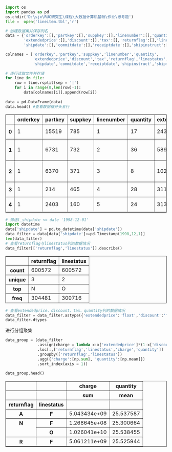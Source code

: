 ```python
import os
import pandas as pd
os.chdir('D:\sjx\RUC研究生\课程\大数据计算机基础\作业\思考题')
file =  open('lineitem.tbl','r')

# 创建数据集并保存列名
data = {'orderkey':[],'partkey':[],'suppkey':[],'linenumber':[],'quantity':[],
        'extendedprice':[],'discount':[],'tax':[],'returnflag':[],'linestatus':[],
        'shipdate':[],'commitdate':[],'receiptdate':[],'shipinstruct':[],'shipmode':[],'comment':[]}

colnames = ['orderkey','partkey','suppkey','linenumber','quantity',
            'extendedprice','discount','tax','returnflag','linestatus',
            'shipdate','commitdate','receiptdate','shipinstruct','shipmode','comment']
            
# 逐行读取文件并存储
for line in file: 
    row = line.rsplit(sep = '|')
    for i in range(0,len(row)-1):
        data[colnames[i]].append(row[i])
    
data = pd.DataFrame(data)
data.head() #查看数据框开头五行
```

<table border="1" class="dataframe">
  <thead>
    <tr style="text-align: right;">
      <th></th>
      <th>orderkey</th>
      <th>partkey</th>
      <th>suppkey</th>
      <th>linenumber</th>
      <th>quantity</th>
      <th>extendedprice</th>
      <th>discount</th>
      <th>tax</th>
      <th>returnflag</th>
      <th>linestatus</th>
      <th>shipdate</th>
      <th>commitdate</th>
      <th>receiptdate</th>
      <th>shipinstruct</th>
      <th>shipmode</th>
      <th>comment</th>
    </tr>
  </thead>
  <tbody>
    <tr>
      <th>0</th>
      <td>1</td>
      <td>15519</td>
      <td>785</td>
      <td>1</td>
      <td>17</td>
      <td>24386.67</td>
      <td>0.04</td>
      <td>0.02</td>
      <td>N</td>
      <td>O</td>
      <td>1996-03-13</td>
      <td>1996-02-12</td>
      <td>1996-03-22</td>
      <td>DELIVER IN PERSON</td>
      <td>TRUCK</td>
      <td>egular courts above the</td>
    </tr>
    <tr>
      <th>1</th>
      <td>1</td>
      <td>6731</td>
      <td>732</td>
      <td>2</td>
      <td>36</td>
      <td>58958.28</td>
      <td>0.09</td>
      <td>0.06</td>
      <td>N</td>
      <td>O</td>
      <td>1996-04-12</td>
      <td>1996-02-28</td>
      <td>1996-04-20</td>
      <td>TAKE BACK RETURN</td>
      <td>MAIL</td>
      <td>ly final dependencies: slyly bold</td>
    </tr>
    <tr>
      <th>2</th>
      <td>1</td>
      <td>6370</td>
      <td>371</td>
      <td>3</td>
      <td>8</td>
      <td>10210.96</td>
      <td>0.10</td>
      <td>0.02</td>
      <td>N</td>
      <td>O</td>
      <td>1996-01-29</td>
      <td>1996-03-05</td>
      <td>1996-01-31</td>
      <td>TAKE BACK RETURN</td>
      <td>REG AIR</td>
      <td>riously. regular, express dep</td>
    </tr>
    <tr>
      <th>3</th>
      <td>1</td>
      <td>214</td>
      <td>465</td>
      <td>4</td>
      <td>28</td>
      <td>31197.88</td>
      <td>0.09</td>
      <td>0.06</td>
      <td>N</td>
      <td>O</td>
      <td>1996-04-21</td>
      <td>1996-03-30</td>
      <td>1996-05-16</td>
      <td>NONE</td>
      <td>AIR</td>
      <td>lites. fluffily even de</td>
    </tr>
    <tr>
      <th>4</th>
      <td>1</td>
      <td>2403</td>
      <td>160</td>
      <td>5</td>
      <td>24</td>
      <td>31329.60</td>
      <td>0.10</td>
      <td>0.04</td>
      <td>N</td>
      <td>O</td>
      <td>1996-03-30</td>
      <td>1996-03-14</td>
      <td>1996-04-01</td>
      <td>NONE</td>
      <td>FOB</td>
      <td>pending foxes. slyly re</td>
    </tr>
  </tbody>
</table>

```python
# 筛选l_shipdate <= date '1998-12-01'
import datetime
data['shipdate'] = pd.to_datetime(data['shipdate'])
data_filter = data[data['shipdate']<=pd.Timestamp(1998,12,1)]
len(data_filter)
# 查看returnflag与linestatus列的数据情况
data_filter[['returnflag','linestatus']].describe()
```

<table border="1" class="dataframe">
  <thead>
    <tr style="text-align: right;">
      <th></th>
      <th>returnflag</th>
      <th>linestatus</th>
    </tr>
  </thead>
  <tbody>
    <tr>
      <th>count</th>
      <td>600572</td>
      <td>600572</td>
    </tr>
    <tr>
      <th>unique</th>
      <td>3</td>
      <td>2</td>
    </tr>
    <tr>
      <th>top</th>
      <td>N</td>
      <td>O</td>
    </tr>
    <tr>
      <th>freq</th>
      <td>304481</td>
      <td>300716</td>
    </tr>
  </tbody>
</table>

```python
# 查看extendedprice、discount、tax、quantity列的数据情况
data_filter = data_filter.astype({'extendedprice':'float','discount':'float','tax':'float','quantity':'float'})
data_filter.dtypes
```

进行分组聚集
```python
data_group = (data_filter
              .assign(charge = lambda x:x['extendedprice']*(1-x['discount']*(1+x['tax'])))
              .loc[:,['returnflag','linestatus','charge','quantity']]
              .groupby(['returnflag','linestatus'])
              .agg({'charge':[np.sum], 'quantity':[np.mean]})
              .sort_index(axis = 1))
                        
data_group.head()
```

<table border="1" class="dataframe">
  <thead>
    <tr>
      <th></th>
      <th></th>
      <th>charge</th>
      <th>quantity</th>
    </tr>
    <tr>
      <th></th>
      <th></th>
      <th>sum</th>
      <th>mean</th>
    </tr>
    <tr>
      <th>returnflag</th>
      <th>linestatus</th>
      <th></th>
      <th></th>
    </tr>
  </thead>
  <tbody>
    <tr>
      <th>A</th>
      <th>F</th>
      <td>5.043434e+09</td>
      <td>25.537587</td>
    </tr>
    <tr>
      <th rowspan="2" valign="top">N</th>
      <th>F</th>
      <td>1.268645e+08</td>
      <td>25.300664</td>
    </tr>
    <tr>
      <th>O</th>
      <td>1.026041e+10</td>
      <td>25.538455</td>
    </tr>
    <tr>
      <th>R</th>
      <th>F</th>
      <td>5.061211e+09</td>
      <td>25.525944</td>
    </tr>
  </tbody>
</table>
